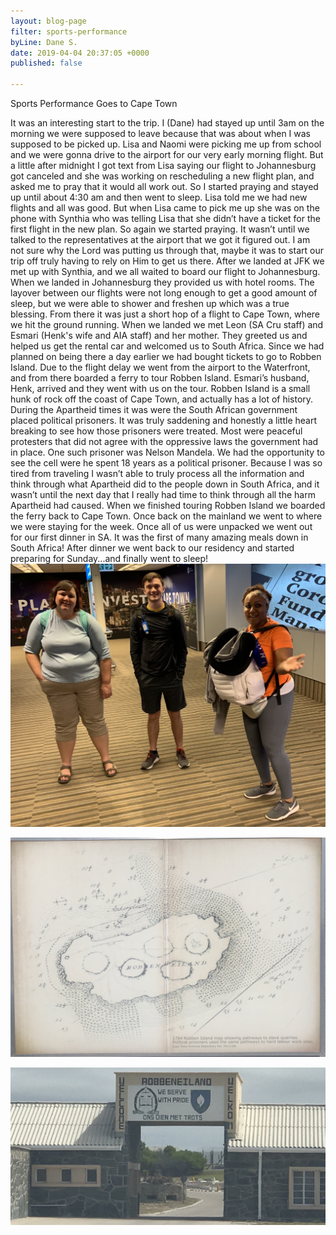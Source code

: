 ```yaml
---
layout: blog-page
filter: sports-performance
byLine: Dane S.
date: 2019-04-04 20:37:05 +0000
published: false

---
```

Sports Performance Goes to Cape Town

It was an interesting start to the trip. I (Dane) had stayed up until 3am on the morning we were supposed to leave because that was about when I was supposed to be picked up. Lisa and Naomi were picking me up from school and we were gonna drive to the airport for our very early morning flight. But a little after midnight I got text from Lisa saying our flight to Johannesburg got canceled and she was working on rescheduling a new flight plan, and asked me to pray that it would all work out. So I started praying and stayed up until about 4:30 am and then went to sleep. Lisa told me we had new flights and all was good. But when Lisa came to pick me up she was on the phone with Synthia who was telling Lisa that she didn’t have a ticket for the first flight in the new plan. So again we started praying. It wasn’t until we talked to the representatives at the airport that we got it figured out. I am not sure why the Lord was putting us through that, maybe it was to start our trip off truly having to rely on Him to get us there. After we landed at JFK we met up with Synthia, and we all waited to board our flight to Johannesburg. When we landed in Johannesburg they provided us with hotel rooms. The layover between our flights were not long enough to get a good amount of sleep, but we were able to shower and freshen up which was a true blessing. From there it was just a short hop of a flight to Cape Town, where we hit the ground running. When we landed we met Leon (SA Cru staff) and Esmari (Henk's wife and AIA staff) and her mother. They greeted us and helped us get the rental car and welcomed us to South Africa. Since we had planned on being there a day earlier we had bought tickets to go to Robben Island. Due to the flight delay we went from the airport to the Waterfront, and from there boarded a ferry to tour Robben Island. Esmari’s husband, Henk, arrived and they went with us on the tour. Robben Island is a small hunk of rock off the coast of Cape Town, and actually has a lot of history. During the Apartheid times it was were the South African government placed political prisoners. It was truly saddening and honestly a little heart breaking to see how those prisoners were treated. Most were peaceful protesters that did not agree with the oppressive laws the government had in place. One such prisoner was Nelson Mandela. We had the opportunity to see the cell were he spent 18 years as a political prisoner. Because I was so tired from traveling I wasn’t able to truly process all the information and think through what Apartheid did to the people down in South Africa, and it wasn’t until the next day that I really had time to think through all the harm Apartheid had caused. When we finished touring Robben Island we boarded the ferry back to Cape Town. Once back on the mainland we went to where we were staying for the week. Once all of us were unpacked we went out for our first dinner in SA. It was the first of many amazing meals down in South Africa! After dinner we went back to our residency and started preparing for Sunday...and finally went to sleep!![](/uploads/fullsizeoutput_2e6.jpeg)

![](/uploads/fullsizeoutput_2ea.jpeg)

![](/uploads/fullsizeoutput_2eb.jpeg)